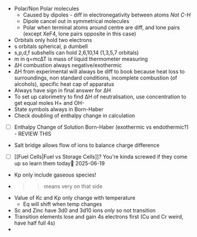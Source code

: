 - Polar/Non Polar molecules
	- Caused by dipoles - diff in electronegativity between atoms *Not C-H*
	- Dipole cancel out in symmetrical molecules
	- Polar when terminal atoms around centre are diff, and lone pairs (except XeF4, lone pairs opposite in this case)
- Orbitals only hold two electrons
- s orbitals spherical, p dumbell
- s,p,d,f subshells can hold 2,6,10,14 (1,3,5,7 orbitals)
- m in q=mc∆T is mass of liquid thermometer measuring
- ∆H combustion always negative/exothermic
- ∆H from experimental will always be diff to book because heat loss to surroundings, non standard conditions, incomplete combustion (of alcohols), specific heat cap of apparatus
- Always have sign in final answer for ∆H
- To set up calorimetry to find ∆H of neutralisation, use concentration to get equal moles H+ and OH-
- State symbols always in Born-Haber
- Check doubling of enthalpy change in calculation
- [ ] Enthalpy Change of Solution Born-Haber (exothermic vs endothermic?) - REVIEW THIS
- Salt bridge allows flow of ions to balance charge difference
- [ ] [[Fuel Cells|Fuel vs Storage Cells]]? You're kinda screwed if they come up so learn them today📅 2025-06-19 
- Kp only include gaseous species!
- >> means very on that side
- Value of Kc and Kp only change with temperature
	- Eq will shift when temp changes
- Sc and Zinc have 3d0 and 3d10 ions *only* so not transition
- Transition elements lose and gain 4s electrons first (Cu and Cr weird, have half full 4s)
- 